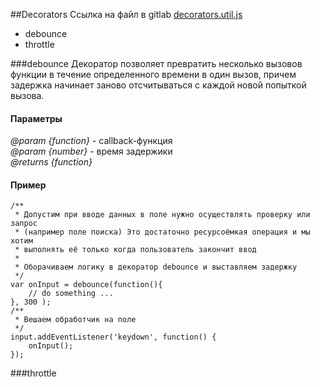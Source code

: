 ##Decorators
Ссылка на файл в gitlab [decorators.util.js](https://git.darvins.ru/darvin-cms/skeleton/blob/master/assets/ds-kit/basis/decorators.util.js)

* debounce  
* throttle

###debounce
Декоратор позволяет превратить несколько вызовов функции в течение определенного времени в один вызов,
причем задержка начинает заново отсчитываться с каждой новой попыткой вызова.

#### Параметры
*@param {function}* - callback-функция  
*@param {number}* - время задержики  
*@returns {function}*

#### Пример
```
/**
 * Допустим при вводе данных в поле нужно осуществлять проверку или запрос
 * (например поле поиска) Это достаточно ресурсоёмкая операция и мы хотим 
 * выполнять её только когда пользователь закончит ввод
 * 
 * Оборачиваем логику в декоратор debounce и выставляем задержку
 */
var onInput = debounce(function(){
    // do something ...
}, 300 );
/**
 * Вешаем обработчик на поле
 */
input.addEventListener('keydown', function() {
    onInput();
});
```

###throttle
